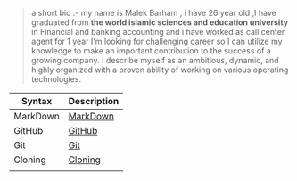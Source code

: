  > a short bio :- 
my name is Malek Barham , i have 26 year old ,I have graduated from **the world islamic sciences and education university** in Financial and banking accounting
and i have worked as call center agent for 1 year  I'm looking for
challenging career so I can utilize my knowledge to make an important contribution
to the success of a growing company. I describe myself as an ambitious, dynamic, 
and highly organized with a proven ability of working on various operating
technologies.

| Syntax      | Description |
| ----------- | ----------- |
| MarkDown    | [MarkDown](markdown.md)|       
| GitHub      | [GitHub](GitHub.md)|
| Git         | [Git](Git.md)      |
| Cloning     | [Cloning](Cloning.md) |
|             |                       |
